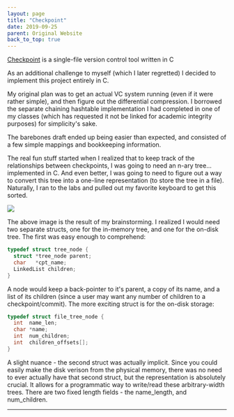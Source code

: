 ```yaml
---
layout: page
title: "Checkpoint"
date: 2019-09-25
parent: Original Website
back_to_top: true
---
```


[Checkpoint](https://github.com/PieterBenjamin/Checkpoint) is a single-file version control tool written in C

As an additional challenge to myself (which I later regretted) I decided to implement this project entirely in C.

My original plan was to get an actual VC system running (even if it were rather simple), and then figure out the differential compression. I borrowed the separate chaining hashtable implementation I had completed in one of my classes (which has requested it not be linked for academic integrity purposes) for simplicity's sake. 

The barebones draft ended up being easier than expected, and consisted of a few simple mappings and bookkeeping information. 

The real fun stuff started when I realized that to keep track of the relationships between checkpoints, I was going to need an n-ary tree... implemented in C. And even better, I was going to need to figure out a way to convert this tree into a one-line representation (to store the tree in a file). Naturally, I ran to the labs and pulled out my favorite keyboard to get this sorted. 

<img src="/assets/images/checkpoint-brainstorm.png">

The above image is the result of my brainstorming. I realized I would need two separate structs, one for the in-memory tree, and one for the on-disk tree. The first was easy enough to comprehend:

```c
typedef struct tree_node {
  struct *tree_node parent;
  char   *cpt_name;
  LinkedList children;
}
```

A node would keep a back-pointer to it's parent, a copy of its name, and a list of its children (since a user may want any number of children to a checkpoint/commit). The more exciting struct is for the on-disk storage:

```c
typedef struct file_tree_node {
  int  name_len;
  char *name;
  int  num_children;
  int  children_offsets[];
}
```

A slight nuance - the second struct was actually implicit. Since you could easily make the disk verison from the physical memory, there was no need to ever actually have that second struct, but the representation is absolutely crucial. It allows for a programmatic way to write/read these arbitrary-width trees. There are two fixed length fields - the name_length, and num_children. 

---

